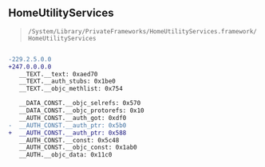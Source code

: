 ## HomeUtilityServices

> `/System/Library/PrivateFrameworks/HomeUtilityServices.framework/HomeUtilityServices`

```diff

-229.2.5.0.0
+247.0.0.0.0
   __TEXT.__text: 0xaed70
   __TEXT.__auth_stubs: 0x1be0
   __TEXT.__objc_methlist: 0x754

   __DATA_CONST.__objc_selrefs: 0x570
   __DATA_CONST.__objc_protorefs: 0x10
   __AUTH_CONST.__auth_got: 0xdf0
-  __AUTH_CONST.__auth_ptr: 0x5b0
+  __AUTH_CONST.__auth_ptr: 0x588
   __AUTH_CONST.__const: 0x5c48
   __AUTH_CONST.__objc_const: 0x1ab0
   __AUTH.__objc_data: 0x11c0

```
